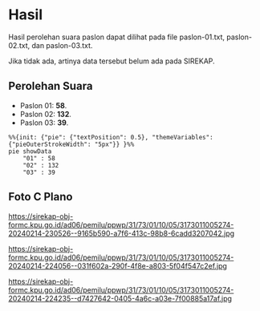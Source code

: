 # Hasil

Hasil perolehan suara paslon dapat dilihat pada file paslon-01.txt, paslon-02.txt, dan paslon-03.txt.

Jika tidak ada, artinya data tersebut belum ada pada SIREKAP.

## Perolehan Suara

 * Paslon 01: **58**.
 * Paslon 02: **132**.
 * Paslon 03: **39**.

```mermaid
%%{init: {"pie": {"textPosition": 0.5}, "themeVariables": {"pieOuterStrokeWidth": "5px"}} }%%
pie showData
    "01" : 58
    "02" : 132
    "03" : 39
```
## Foto C Plano

https://sirekap-obj-formc.kpu.go.id/ad06/pemilu/ppwp/31/73/01/10/05/3173011005274-20240214-230526--9165b590-a7f6-413c-98b8-6cadd3207042.jpg

https://sirekap-obj-formc.kpu.go.id/ad06/pemilu/ppwp/31/73/01/10/05/3173011005274-20240214-224056--031f602a-290f-4f8e-a803-5f04f547c2ef.jpg

https://sirekap-obj-formc.kpu.go.id/ad06/pemilu/ppwp/31/73/01/10/05/3173011005274-20240214-224235--d7427642-0405-4a6c-a03e-7f00885a17af.jpg
